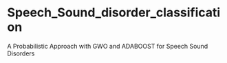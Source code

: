 # Speech_Sound_disorder_classification
A Probabilistic Approach with GWO and ADABOOST for Speech Sound Disorders

